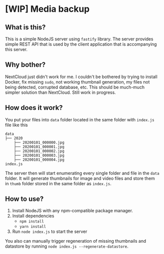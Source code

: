 # [WIP] Media backup

## What is this?
This is a simple NodeJS server using `fastify` library. The server provides simple REST API that is used by the client application that is accompanying this server.

## Why bother?
NextCloud just didn't work for me. I couldn't be bothered by trying to install Docker, fix missing `sudo`, not working thumbnail generation, my files not being detected, corrupted database, etc.
This should be much-much simpler solution than NextCloud. Still work in progress.

## How does it work?
You put your files into `data` folder located in the same folder with `index.js` file like this
```
data
├── 2020
    ├── 20200101_000000.jpg
    ├── 20200101_000001.jpg
    ├── 20200101_000002.jpg
    ├── 20200101_000003.jpg
    ├── 20200101_000004.jpg
index.js
```
The server then will start enumerating every single folder and file in the `data` folder. It will generate thumbnails for image and video files and store them in `thumb` folder stored in the same folder as `index.js`.

## How to use?
1. Install NodeJS with any npm-compatible package manager.
2. Install dependencies
    - `npm install`
    - `yarn install`
3. Run `node index.js` to start the server

You also can manually trigger regeneration of missing thumbnails and datastore by running `node index.js --regenerate-datastore`.

